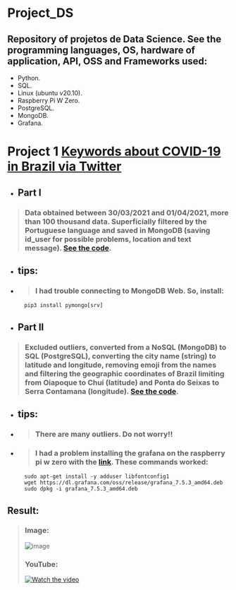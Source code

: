 # Project_DS

## Repository of projetos de Data Science. See the programming languages, OS, hardware of application, API, OSS and Frameworks used:

  - Python.
  - SQL.
  - Linux (ubuntu v20.10).
  - Raspberry Pi W Zero.
  - PostgreSQL.
  - MongoDB.
  - Grafana.
  
  


# Project 1 [Keywords about COVID-19 in Brazil via Twitter](https://github.com/Mendes1302/Projects_DS/tree/main/Text_Mining/Twitter_covid)

* ## Part I

> ### Data obtained between 30/03/2021 and 01/04/2021, more than 100 thousand data. Superficially filtered by the Portuguese language and saved in MongoDB (saving id_user for possible problems, location and text message). [See the code](https://github.com/Mendes1302/Projects_DS/blob/main/Text_Mining/Twitter_covid/get_filter_saved.py).

* ## tips:
* > ### I had trouble connecting to MongoDB Web. So, install:
        pip3 install pymongo[srv]
        
* ## Part II

> ### Excluded outliers, converted from a NoSQL (MongoDB) to SQL (PostgreSQL), converting the city name (string) to latitude and longitude, removing emoji from the names and filtering the geographic coordinates of Brazil limiting from Oiapoque to Chuí (latitude) and Ponta do Seixas to Serra Contamana (longitude). [See the code](https://github.com/Mendes1302/Projects_DS/blob/main/Text_Mining/Twitter_covid/send_database.py).

* ## tips:
* > ### There are many outliers. Do not worry!!
* > ### I had a problem installing the grafana on the raspberry pi w zero with the [link](https://grafana.com/tutorials/install-grafana-on-raspberry-pi/). These commands worked:
        sudo apt-get install -y adduser libfontconfig1
        wget https://dl.grafana.com/oss/release/grafana_7.5.3_amd64.deb
        sudo dpkg -i grafana_7.5.3_amd64.deb

        
        
        
        

## Result:
>### Image:
>![image](https://github.com/Mendes1302/Projects_DS/blob/main/Text_Mining/Twitter_covid/midia/conclusion.png)
>### YouTube:
>[![Watch the video](https://img.youtube.com/vi/R4FgKcYtT30/maxresdefault.jpg)](https://youtu.be/R4FgKcYtT30)

